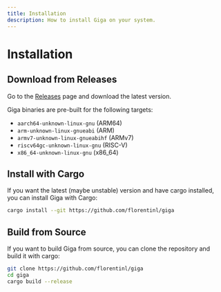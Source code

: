 ```yaml
---
title: Installation
description: How to install Giga on your system.
---
```


# Installation

## Download from Releases

Go to the [Releases](https://github.com/florentinl/giga/releases) page and download the latest version.

Giga binaries are pre-built for the following targets:

- `aarch64-unknown-linux-gnu` (ARM64)
- `arm-unknown-linux-gnueabi` (ARM)
- `armv7-unknown-linux-gnueabihf` (ARMv7)
- `riscv64gc-unknown-linux-gnu` (RISC-V)
- `x86_64-unknown-linux-gnu` (x86_64)

## Install with Cargo

If you want the latest (maybe unstable) version and have cargo installed, you can install Giga with Cargo:

```bash
cargo install --git https://github.com/florentinl/giga
```

## Build from Source

If you want to build Giga from source, you can clone the repository and build it with cargo:

```bash
git clone https://github.com/florentinl/giga
cd giga
cargo build --release
```

